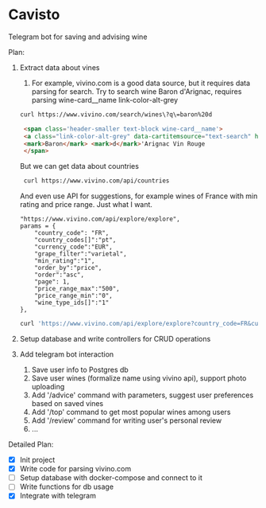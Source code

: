 # Cavisto
Telegram bot for saving and advising wine

Plan:
1. Extract data about vines
   1. For example, vivino.com is a good data source, but it requires data parsing for search.
   Try to search wine Baron d'Arignac, requires parsing wine-card__name link-color-alt-grey
    ```bash
   curl https://www.vivino.com/search/wines\?q\=baron%20d
   ```
   ```html
    <span class='header-smaller text-block wine-card__name'>
    <a class="link-color-alt-grey" data-cartitemsource="text-search" href="/wines/1474107"><span class='bold'>
    <mark>Baron</mark> <mark>d</mark>'Arignac Vin Rouge
    </span>
    ```
   But we can get data about countries
   ```bash
    curl https://www.vivino.com/api/countries
    ```
   And even use API for suggestions, for example wines of France with min rating and price range. Just what I want.
    ```
    "https://www.vivino.com/api/explore/explore",
    params = {
        "country_code": "FR",
        "country_codes[]":"pt",
        "currency_code":"EUR",
        "grape_filter":"varietal",
        "min_rating":"1",
        "order_by":"price",
        "order":"asc",
        "page": 1,
        "price_range_max":"500",
        "price_range_min":"0",
        "wine_type_ids[]":"1"
    },
    ```
   ```bash
   curl 'https://www.vivino.com/api/explore/explore?country_code=FR&currency_code=EUR&min_rating=3&price_range_mix=7&price_range_max=20&order_by=price&order=asc'
    ```
2. Setup database and write controllers for CRUD operations   

3. Add telegram bot interaction
   1. Save user info to Postgres db
   2. Save user wines (formalize name using vivino api), support photo uploading
   3. Add '/advice' command with parameters, suggest user preferences based on saved vines
   4. Add '/top' command to get most popular wines among users
   5. Add '/review' command for writing user's personal review
   6. ...



Detailed Plan:
- [x] Init project
- [x] Write code for parsing vivino.com
- [ ] Setup database with docker-compose and connect to it
- [ ] Write functions for db usage
- [x] Integrate with telegram

